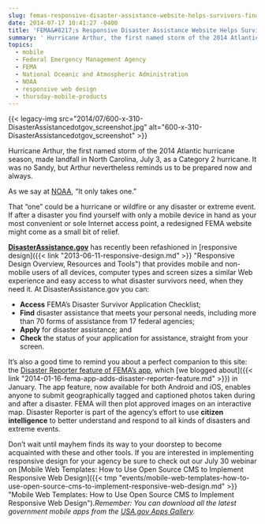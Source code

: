 ```yaml
---
slug: femas-responsive-disaster-assistance-website-helps-survivors-find-apply-for-aid
date: 2014-07-17 10:41:27 -0400
title: 'FEMA&#8217;s Responsive Disaster Assistance Website Helps Survivors Find, Apply for Aid'
summary: ' Hurricane Arthur, the first named storm of the 2014 Atlantic hurricane season, made landfall in North Carolina, July 3, as a Category 2 hurricane. It was no Sandy, but Arthur nevertheless reminds us to be prepared now and always. As we say at NOAA, &#8220;It only takes one.&#8221; That &#8220;one&#8221;'
topics:
  - mobile
  - Federal Emergency Management Agency
  - FEMA
  - National Oceanic and Atmospheric Administration
  - NOAA
  - responsive web design
  - thursday-mobile-products
---
```


{{< legacy-img src="2014/07/600-x-310-DisasterAssistancedotgov_screenshot.jpg" alt="600-x-310-DisasterAssistancedotgov_screenshot" >}}

Hurricane Arthur, the first named storm of the 2014 Atlantic hurricane season, made landfall in North Carolina, July 3, as a Category 2 hurricane. It was no Sandy, but Arthur nevertheless reminds us to be prepared now and always.

As we say at [NOAA](http://www.noaa.gov), &#8220;It only takes one.&#8221;

That &#8220;one&#8221; could be a hurricane or wildfire or any disaster or extreme event. If after a disaster you find yourself with only a mobile device in hand as your most convenient or sole Internet access point, a redesigned FEMA website might come as a small bit of relief.

**[DisasterAssistance.gov](http://www.disasterassistance.gov/)** has recently been refashioned in [responsive design]({{< link "2013-06-11-responsive-design.md" >}} "Responsive Design Overview, Resources and Tools") that provides mobile and non-mobile users of all devices, computer types and screen sizes a similar Web experience and easy access to what disaster survivors need, when they need it. At DisasterAssistance.gov you can:

  * **Access** FEMA&#8217;s Disaster Survivor Application Checklist;
  * **Find** disaster assistance that meets your personal needs, including more than 70 forms of assistance from 17 federal agencies;
  * **Apply** for disaster assistance; and
  * **Check** the status of your application for assistance, straight from your screen.

It&#8217;s also a good time to remind you about a perfect companion to this site: the [Disaster Reporter feature of FEMA&#8217;s app](http://www.fema.gov/disaster-reporter), which [we blogged about]({{< link "2014-01-16-fema-app-adds-disaster-reporter-feature.md" >}}) in January. The app feature, now available for both Android and iOS, enables anyone to submit geographically tagged and captioned photos taken during and after a disaster. FEMA will then plot approved images on an interactive map. Disaster Reporter is part of the agency&#8217;s effort to use **citizen intelligence** to better understand and respond to all kinds of disasters and extreme events.

Don&#8217;t wait until mayhem finds its way to your doorstep to become acquainted with these and other tools. If you are interested in implementing responsive design for your agency be sure to check out our July 30 webinar on [Mobile Web Templates: How to Use Open Source CMS to Implement Responsive Web Design]({{< tmp "events/mobile-web-templates-how-to-use-open-source-cms-to-implement-responsive-web-design.md" >}} "Mobile Web Templates: How to Use Open Source CMS to Implement Responsive Web Design")._Remember: You can download all the latest government mobile apps from the [USA.gov Apps Gallery](http://apps.usa.gov/)._
